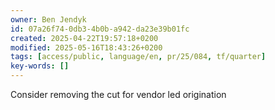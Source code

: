 ```yaml
---
owner: Ben Jendyk
id: 07a26f74-0db3-4b0b-a942-da23e39b01fc
created: 2025-04-22T19:57:18+0200
modified: 2025-05-16T18:43:26+0200
tags: [access/public, language/en, pr/25/084, tf/quarter]
key-words: []
---
```


Consider removing the cut for vendor led origination